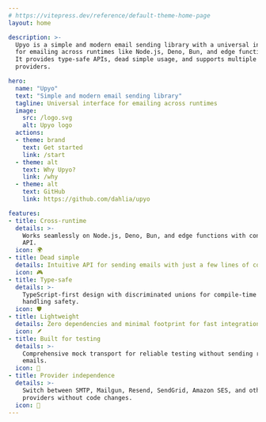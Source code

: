 ```yaml
---
# https://vitepress.dev/reference/default-theme-home-page
layout: home

description: >-
  Upyo is a simple and modern email sending library with a universal interface
  for emailing across runtimes like Node.js, Deno, Bun, and edge functions.
  It provides type-safe APIs, dead simple usage, and supports multiple email
  providers.

hero:
  name: "Upyo"
  text: "Simple and modern email sending library"
  tagline: Universal interface for emailing across runtimes
  image:
    src: /logo.svg
    alt: Upyo logo
  actions:
  - theme: brand
    text: Get started
    link: /start
  - theme: alt
    text: Why Upyo?
    link: /why
  - theme: alt
    text: GitHub
    link: https://github.com/dahlia/upyo

features:
- title: Cross-runtime
  details: >-
    Works seamlessly on Node.js, Deno, Bun, and edge functions with consistent
    API.
  icon: 🌍
- title: Dead simple
  details: Intuitive API for sending emails with just a few lines of code.
  icon: 🎮
- title: Type-safe
  details: >-
    TypeScript-first design with discriminated unions for compile-time error
    handling safety.
  icon: 🛡️
- title: Lightweight
  details: Zero dependencies and minimal footprint for fast integration.
  icon: 🪶
- title: Built for testing
  details: >-
    Comprehensive mock transport for reliable testing without sending real
    emails.
  icon: 🧪
- title: Provider independence
  details: >-
    Switch between SMTP, Mailgun, Resend, SendGrid, Amazon SES, and other
    providers without code changes.
  icon: 🔄
---
```


